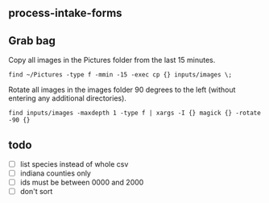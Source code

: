 ## process-intake-forms

## Grab bag

Copy all images in the Pictures folder from the last 15 minutes.
```
find ~/Pictures -type f -mmin -15 -exec cp {} inputs/images \;
```

Rotate all images in the images folder 90 degrees to the left (without entering any additional directories).
```
find inputs/images -maxdepth 1 -type f | xargs -I {} magick {} -rotate -90 {}
```

## todo

- [ ] list species instead of whole csv
- [ ] indiana counties only
- [ ] ids must be between 0000 and 2000
- [ ] don't sort
